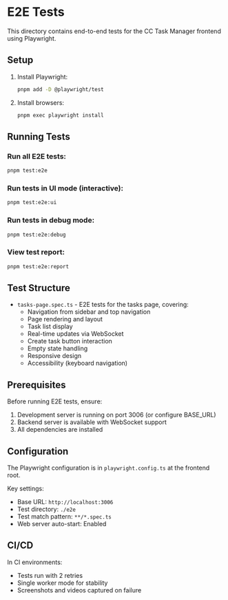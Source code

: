 # E2E Tests

This directory contains end-to-end tests for the CC Task Manager frontend using Playwright.

## Setup

1. Install Playwright:
   ```bash
   pnpm add -D @playwright/test
   ```

2. Install browsers:
   ```bash
   pnpm exec playwright install
   ```

## Running Tests

### Run all E2E tests:
```bash
pnpm test:e2e
```

### Run tests in UI mode (interactive):
```bash
pnpm test:e2e:ui
```

### Run tests in debug mode:
```bash
pnpm test:e2e:debug
```

### View test report:
```bash
pnpm test:e2e:report
```

## Test Structure

- `tasks-page.spec.ts` - E2E tests for the tasks page, covering:
  - Navigation from sidebar and top navigation
  - Page rendering and layout
  - Task list display
  - Real-time updates via WebSocket
  - Create task button interaction
  - Empty state handling
  - Responsive design
  - Accessibility (keyboard navigation)

## Prerequisites

Before running E2E tests, ensure:
1. Development server is running on port 3006 (or configure BASE_URL)
2. Backend server is available with WebSocket support
3. All dependencies are installed

## Configuration

The Playwright configuration is in `playwright.config.ts` at the frontend root.

Key settings:
- Base URL: `http://localhost:3006`
- Test directory: `./e2e`
- Test match pattern: `**/*.spec.ts`
- Web server auto-start: Enabled

## CI/CD

In CI environments:
- Tests run with 2 retries
- Single worker mode for stability
- Screenshots and videos captured on failure